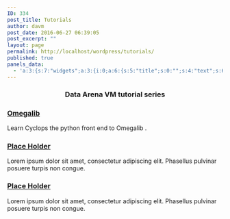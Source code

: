 ```yaml
---
ID: 334
post_title: Tutorials
author: davm
post_date: 2016-06-27 06:39:05
post_excerpt: ""
layout: page
permalink: http://localhost/wordpress/tutorials/
published: true
panels_data:
  - 'a:3:{s:7:"widgets";a:3:{i:0;a:6:{s:5:"title";s:0:"";s:4:"text";s:66:"<h3 style="text-align: center;">Data Arena VM tutorial series</h3>";s:20:"text_selected_editor";s:4:"html";s:5:"autop";b:1;s:12:"_sow_form_id";s:13:"578723843cea2";s:11:"panels_info";a:7:{s:5:"class";s:31:"SiteOrigin_Widget_Editor_Widget";s:3:"raw";b:0;s:4:"grid";i:0;s:4:"cell";i:0;s:2:"id";i:0;s:9:"widget_id";s:36:"1ea35202-0ffb-4952-88db-1380842ca3f4";s:5:"style";a:2:{s:7:"padding";s:3:"0px";s:18:"background_display";s:4:"tile";}}}i:1;a:5:{s:8:"headline";a:6:{s:4:"text";s:0:"";s:3:"tag";s:2:"h3";s:4:"font";s:7:"default";s:5:"color";b:0;s:5:"align";s:4:"left";s:24:"so_field_container_state";s:4:"open";}s:12:"sub_headline";a:6:{s:4:"text";s:0:"";s:3:"tag";s:2:"h3";s:4:"font";s:7:"default";s:5:"color";b:0;s:5:"align";s:6:"center";s:24:"so_field_container_state";s:4:"open";}s:7:"divider";a:8:{s:5:"style";s:5:"solid";s:6:"weight";s:4:"thin";s:5:"color";b:0;s:11:"side_margin";s:4:"20px";s:16:"side_margin_unit";s:2:"px";s:10:"top_margin";s:4:"20px";s:15:"top_margin_unit";s:2:"px";s:24:"so_field_container_state";s:4:"open";}s:12:"_sow_form_id";s:13:"57871dc1b3fe7";s:11:"panels_info";a:7:{s:5:"class";s:33:"SiteOrigin_Widget_Headline_Widget";s:3:"raw";b:0;s:4:"grid";i:0;s:4:"cell";i:0;s:2:"id";i:1;s:9:"widget_id";s:36:"42c24578-cfd7-4dd5-8d52-e5b5178da0b8";s:5:"style";a:2:{s:7:"padding";s:3:"0px";s:18:"background_display";s:4:"tile";}}}i:2;a:14:{s:8:"features";a:3:{i:0;a:9:{s:15:"container_color";s:7:"#ffffff";s:4:"icon";s:16:"fontawesome-cube";s:10:"icon_color";s:7:"#404040";s:10:"icon_image";i:0;s:15:"icon_image_size";s:4:"full";s:5:"title";s:88:"<h3><a href="http://localhost/wordpress/tutorials/omegalib-tutorial/">Omegalib </a></h3>";s:4:"text";s:48:"Learn Cyclops the python front end to Omegalib .";s:9:"more_text";s:0:"";s:8:"more_url";s:0:"";}i:1;a:9:{s:15:"container_color";s:7:"#ffffff";s:4:"icon";s:17:"fontawesome-table";s:10:"icon_color";s:7:"#404040";s:10:"icon_image";i:0;s:15:"icon_image_size";s:4:"full";s:5:"title";s:94:"<h3> <a href="http://localhost/wordpress/place-holder/"><strong>Place Holder</strong></a></h3>";s:4:"text";s:102:"Lorem ipsum dolor sit amet, consectetur adipiscing elit. Phasellus pulvinar posuere turpis non congue.";s:9:"more_text";s:0:"";s:8:"more_url";s:0:"";}i:2;a:9:{s:15:"container_color";s:7:"#ffffff";s:4:"icon";s:26:"fontawesome-connectdevelop";s:10:"icon_color";s:7:"#404040";s:10:"icon_image";i:473;s:15:"icon_image_size";s:4:"full";s:5:"title";s:93:"<h3><a href="http://localhost/wordpress/place holder/"><strong>Place Holder</strong></a></h3>";s:4:"text";s:102:"Lorem ipsum dolor sit amet, consectetur adipiscing elit. Phasellus pulvinar posuere turpis non congue.";s:9:"more_text";s:0:"";s:8:"more_url";s:0:"";}}s:5:"fonts";a:4:{s:13:"title_options";a:5:{s:4:"font";s:7:"default";s:4:"size";b:0;s:9:"size_unit";s:2:"px";s:5:"color";s:7:"#3ead8f";s:24:"so_field_container_state";s:6:"closed";}s:12:"text_options";a:5:{s:4:"font";s:7:"default";s:4:"size";b:0;s:9:"size_unit";s:2:"px";s:5:"color";b:0;s:24:"so_field_container_state";s:6:"closed";}s:17:"more_text_options";a:5:{s:4:"font";s:7:"default";s:4:"size";b:0;s:9:"size_unit";s:2:"px";s:5:"color";b:0;s:24:"so_field_container_state";s:6:"closed";}s:24:"so_field_container_state";s:6:"closed";}s:15:"container_shape";s:5:"round";s:14:"container_size";s:5:"185px";s:19:"container_size_unit";s:2:"px";s:9:"icon_size";s:4:"65px";s:14:"icon_size_unit";s:2:"px";s:7:"per_row";d:3;s:10:"responsive";b:1;s:12:"_sow_form_id";s:13:"5772028f9361a";s:11:"panels_info";a:6:{s:5:"class";s:33:"SiteOrigin_Widget_Features_Widget";s:4:"grid";i:1;s:4:"cell";i:0;s:2:"id";i:2;s:9:"widget_id";s:36:"e28f7b9f-6f8c-4b2c-add5-62893f7ecf34";s:5:"style";a:4:{s:7:"padding";s:4:"25px";s:27:"background_image_attachment";b:0;s:18:"background_display";s:4:"tile";s:10:"link_color";s:7:"#3ead8f";}}s:10:"title_link";b:0;s:9:"icon_link";b:0;s:10:"new_window";b:0;}}s:5:"grids";a:2:{i:0;a:2:{s:5:"cells";i:1;s:5:"style";a:3:{s:7:"padding";s:3:"0px";s:5:"align";s:0:"";s:14:"column_padding";s:0:"";}}i:1;a:2:{s:5:"cells";i:1;s:5:"style";a:3:{s:7:"padding";s:4:"20px";s:5:"align";s:0:"";s:14:"column_padding";s:0:"";}}}s:10:"grid_cells";a:2:{i:0;a:2:{s:4:"grid";i:0;s:6:"weight";i:1;}i:1;a:2:{s:4:"grid";i:1;s:6:"weight";i:1;}}}'
---
```

<h3 style="text-align: center;">Data Arena VM tutorial series</h3>
<span class="sow-icon-fontawesome" data-sow-icon="" style="font-size: 65px; color: #404040"></span>			
<h5>
</h5><h3><a href="http://localhost/wordpress/tutorials/omegalib-tutorial/">Omegalib </a></h3>											
<p>Learn Cyclops the python front end to Omegalib .</p>
<span class="sow-icon-fontawesome" data-sow-icon="" style="font-size: 65px; color: #404040"></span>			
<h5>
</h5><h3> <a href="http://localhost/wordpress/place-holder/"><strong>Place Holder</strong></a></h3>											
<p>Lorem ipsum dolor sit amet, consectetur adipiscing elit. Phasellus pulvinar posuere turpis non congue.</p>
<h5>
</h5><h3><a href="http://localhost/wordpress/place holder/"><strong>Place Holder</strong></a></h3>											
<p>Lorem ipsum dolor sit amet, consectetur adipiscing elit. Phasellus pulvinar posuere turpis non congue.</p>